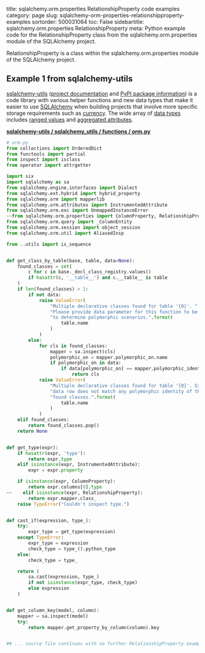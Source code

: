 title: sqlalchemy.orm.properties RelationshipProperty code examples
category: page
slug: sqlalchemy-orm-properties-relationshipproperty-examples
sortorder: 500031064
toc: False
sidebartitle: sqlalchemy.orm.properties RelationshipProperty
meta: Python example code for the RelationshipProperty class from the sqlalchemy.orm.properties module of the SQLAlchemy project.


RelationshipProperty is a class within the sqlalchemy.orm.properties module of the SQLAlchemy project.


## Example 1 from sqlalchemy-utils
[sqlalchemy-utils](https://github.com/kvesteri/sqlalchemy-utils)
([project documentation](https://sqlalchemy-utils.readthedocs.io/en/latest/)
and
[PyPI package information](https://pypi.org/project/SQLAlchemy-Utils/))
is a code library with various helper functions and new data types
that make it easier to use [SQLAlchemy](/sqlalchemy.html) when building
projects that involve more specific storage requirements such as
[currency](https://sqlalchemy-utils.readthedocs.io/en/latest/data_types.html#module-sqlalchemy_utils.types.currency).
The wide array of
[data types](https://sqlalchemy-utils.readthedocs.io/en/latest/data_types.html)
includes [ranged values](https://sqlalchemy-utils.readthedocs.io/en/latest/range_data_types.html)
and [aggregated attributes](https://sqlalchemy-utils.readthedocs.io/en/latest/aggregates.html).

[**sqlalchemy-utils / sqlalchemy_utils / functions / orm.py**](https://github.com/kvesteri/sqlalchemy-utils/blob/master/sqlalchemy_utils/functions/orm.py)

```python
# orm.py
from collections import OrderedDict
from functools import partial
from inspect import isclass
from operator import attrgetter

import six
import sqlalchemy as sa
from sqlalchemy.engine.interfaces import Dialect
from sqlalchemy.ext.hybrid import hybrid_property
from sqlalchemy.orm import mapperlib
from sqlalchemy.orm.attributes import InstrumentedAttribute
from sqlalchemy.orm.exc import UnmappedInstanceError
~~from sqlalchemy.orm.properties import ColumnProperty, RelationshipProperty
from sqlalchemy.orm.query import _ColumnEntity
from sqlalchemy.orm.session import object_session
from sqlalchemy.orm.util import AliasedInsp

from ..utils import is_sequence


def get_class_by_table(base, table, data=None):
    found_classes = set(
        c for c in base._decl_class_registry.values()
        if hasattr(c, '__table__') and c.__table__ is table
    )
    if len(found_classes) > 1:
        if not data:
            raise ValueError(
                "Multiple declarative classes found for table '{0}'. "
                "Please provide data parameter for this function to be able "
                "to determine polymorphic scenarios.".format(
                    table.name
                )
            )
        else:
            for cls in found_classes:
                mapper = sa.inspect(cls)
                polymorphic_on = mapper.polymorphic_on.name
                if polymorphic_on in data:
                    if data[polymorphic_on] == mapper.polymorphic_identity:
                        return cls
            raise ValueError(
                "Multiple declarative classes found for table '{0}'. Given "
                "data row does not match any polymorphic identity of the "
                "found classes.".format(
                    table.name
                )
            )
    elif found_classes:
        return found_classes.pop()
    return None


def get_type(expr):
    if hasattr(expr, 'type'):
        return expr.type
    elif isinstance(expr, InstrumentedAttribute):
        expr = expr.property

    if isinstance(expr, ColumnProperty):
        return expr.columns[0].type
~~    elif isinstance(expr, RelationshipProperty):
        return expr.mapper.class_
    raise TypeError("Couldn't inspect type.")


def cast_if(expression, type_):
    try:
        expr_type = get_type(expression)
    except TypeError:
        expr_type = expression
        check_type = type_().python_type
    else:
        check_type = type_

    return (
        sa.cast(expression, type_)
        if not isinstance(expr_type, check_type)
        else expression
    )


def get_column_key(model, column):
    mapper = sa.inspect(model)
    try:
        return mapper.get_property_by_column(column).key


## ... source file continues with no further RelationshipProperty examples...

```


